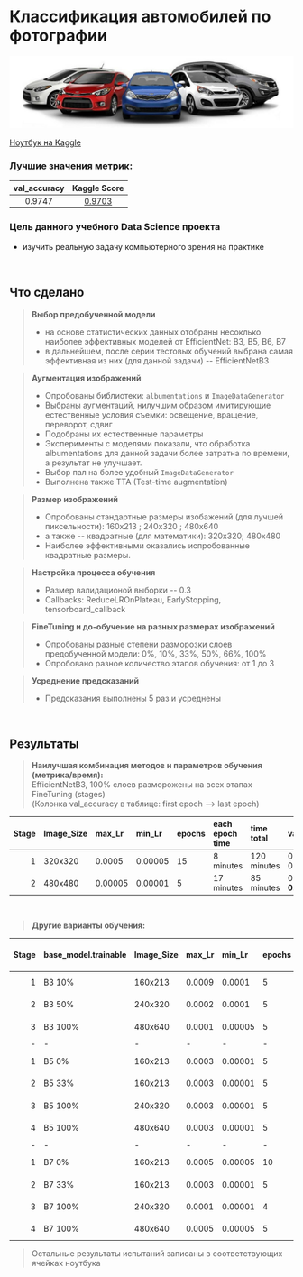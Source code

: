 Классификация автомобилей по фотографии
===============================================================

![](Car_classification.jpg)

[Ноутбук на Kaggle](https://www.kaggle.com/andreikukunov/sf-car-classification-ak)

### Лучшие значения метрик:
| val_accuracy | Kaggle Score | 
| :-: | :-: |
| 0.9747 | [0.9703](https://www.kaggle.com/competitions/sf-dl-car-classification/leaderboard?search=andreikukunov) | 



### Цель данного учебного Data Science проекта
 * изучить реальную задачу компьютерного зрения на практике

<br>

## Что сделано


> **Выбор предобученной модели**
> * на основе статистических данных отобраны несоклько наиболее эффективных моделей от EfficientNet: B3, B5, B6, B7
> * в дальнейшем, после серии тестовых обучений выбрана самая эффективная из них (для данной задачи) -- EfficientNetB3

> **Аугментация изображений**
> * Опробованы библиотеки: `albumentations` и `ImageDataGenerator`
> * Выбраны аугментаций, нилучшим образом имитирующие естественные условия съемки: освещение, вращение, переворот, сдвиг
> * Подобраны их естественные параметры
> * Эксперименты с моделями показали, что обработка albumentations для данной задачи более затратна по времени, а результат не улучшает. 
> * Выбор пал на более удобный `ImageDataGenerator`
> * Выполнена также TTA (Test-time augmentation)

> **Размер изображений**
> * Опробованы стандартные размеры изобажений (для лучшей пиксельности): 160x213 ; 240x320 ; 480x640
> * а также -- квадратные (для математики): 320x320; 480x480
> * Наиболее эффективными оказались испробованные квадратные размеры.


> **Настройка процесса обучения**
> * Размер валидационой выборки -- 0.3
> * Callbacks: ReduceLROnPlateau, EarlyStopping, tensorboard_callback


> **FineTuning и до-обучение на разных размерах изображений**
> * Опробовaны разные степени разморозки слоев предобученной модели: 0%, 10%, 33%, 50%, 66%, 100%
> * Опробовано разное количество этапов обучения: от 1 до 3


> **Усреднение предсказаний**
> * Предсказания выполнены 5 раз и усреднены
  
<br>
  
## Результаты
> **Наилучшая комбинация методов и параметров обучения (метрика/время):**  
> EfficientNetB3, 100% слоев разморожены на всех этапах FineTuning (stages)  
> (Колонка val_accuracy в таблице: first epoch  --> last epoch)

| Stage | Image_Size | max_Lr | min_Lr | epochs |  each epoch time | time total | val_accuracy | Kaggle Score |
| -: | :- | :- | :- | :- | :- | :- | :- | :- |
| 1 | 320x320 | 0.0005 | 0.00005 | 15 | 8 minutes | 120 minutes | 0.9262 --> 0.9717 | 0.9655 |
| 2 | 480x480 | 0.00005 | 0.00001 | 5 | 17 minutes | 85 minutes | 0.9721 --> **0.9747** | **0.9703** |

<br>

> **Другие варианты обучения:**

| Stage | base_model.trainable | Image_Size | max_Lr | min_Lr | epochs | each epoch time | time total | val_accuracy |
| -: | :- | :- | :- | :- | :- | :- | :- | :- |
| 1 | B3 10% | 160x213 | 0.0009 | 0.0001 | 5 | 3.6 minutes | 18 minutes | 0.8407 --> 0.9434 |
| 2 | B3 50% | 240x320 | 0.0002 | 0.0001 | 5 | 6 minutes | 30 minutes | 0.9614 --> 0.9657 |
| 3 | B3 100% | 480x640 | 0.0001 | 0.00005 | 5 | 22 minutes | 110 minutes | 0.9657 --> **0.9715** |
| - | - | - | - | - | - | - | - | - |
| 1 | B5 0% | 160x213 | 0.0003 | 0.00001 | 5 | 5 minutes | 25 minutes | 0.8791 --> 0.9417 |
| 2 | B5 33% | 160x213 | 0.0003 | 0.00001 | 5 | 5 minutes | 25 minutes | 0.9507 --> 0.9513  |
| 3 | B5 100% | 240x320 | 0.0003 | 0.00001 | 5 | 6.6 minutes | 33 minutes | 0.9633 --> 0.9659  |
| 4 | B5 100% | 480x640 | 0.0003 | 0.00001 | 5 | 48 minutes | 240 minutes | 0.9675 --> **0.9738**  |
| - | - | - | - | - | - | - | - | - |
| 1 | B7 0% | 160x213 | 0.0005 | 0.00005 | 10 | 5.3 minutes | 53 minutes | 0.8523 --> 0.9614 |
| 2 | B7 33% | 160x213 | 0.0003 | 0.00001 | 5 | 5.4 minutes | 27 minutes | 0.9443 --> 0.9533  |
| 3 | B7 100% | 240x320 | 0.0001 | 0.00001 | 4 | 13.5 minutes | 54 minutes | 0.9636 --> 0.9691  |
| 4 | B7 100% | 480x640 | 0.0005 | 0.00005 | 5 | 62 minutes | 310 minutes | 0.9711 --> **0.9745**  |


> Остальные результаты испытаний записаны в соответствующих ячейках ноутбука

